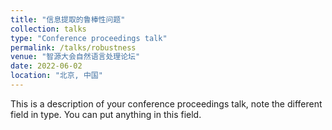 ```yaml
---
title: "信息提取的鲁棒性问题"
collection: talks
type: "Conference proceedings talk"
permalink: /talks/robustness
venue: "智源大会自然语言处理论坛"
date: 2022-06-02
location: "北京, 中国"
---
```


This is a description of your conference proceedings talk, note the different field in type. You can put anything in this field.
